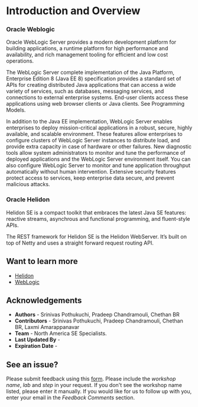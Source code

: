 # Introduction and Overview

###  Oracle Weblogic 

Oracle WebLogic Server provides a modern development platform for building applications, a runtime platform for high performance and availability, and rich management tooling for efficient and low cost operations.

The WebLogic Server complete implementation of the Java Platform, Enterprise Edition 8 (Java EE 8) specification provides a standard set of APIs for creating distributed Java applications that can access a wide variety of services, such as databases, messaging services, and connections to external enterprise systems. End-user clients access these applications using web browser clients or Java clients. See Programming Models.

In addition to the Java EE implementation, WebLogic Server enables enterprises to deploy mission-critical applications in a robust, secure, highly available, and scalable environment. These features allow enterprises to configure clusters of WebLogic Server instances to distribute load, and provide extra capacity in case of hardware or other failures. New diagnostic tools allow system administrators to monitor and tune the performance of deployed applications and the WebLogic Server environment itself. You can also configure WebLogic Server to monitor and tune application throughput automatically without human intervention. Extensive security features protect access to services, keep enterprise data secure, and prevent malicious attacks.

###  Oracle Helidon

Helidon SE is a compact toolkit that embraces the latest Java SE features: reactive streams, asynchrous and functional programming, and fluent-style APIs.

The REST framework for Helidon SE is the Helidon WebServer. It’s built on top of Netty and uses a straight forward request routing API.

   

## Want to learn more
- [Helidon](https://helidon.io/#/)
- [WebLogic](https://docs.oracle.com/en/middleware/standalone/weblogic-server/14.1.1.0/index.html)
  

## Acknowledgements

- **Authors** - Srinivas Pothukuchi, Pradeep Chandramouli, Chethan BR
- **Contributors** - Srinivas Pothukuchi, Pradeep Chandramouli, Chethan BR, Laxmi Amarappanavar
- **Team** - North America SE Specialists.
- **Last Updated By** -  
- **Expiration Date** - 

## See an issue?
Please submit feedback using this [form](https://apexapps.oracle.com/pls/apex/f?p=133:1:::::P1_FEEDBACK:1). Please include the *workshop name*, *lab* and *step* in your request.  If you don't see the workshop name listed, please enter it manually. If you would like for us to follow up with you, enter your email in the *Feedback Comments* section.
      


